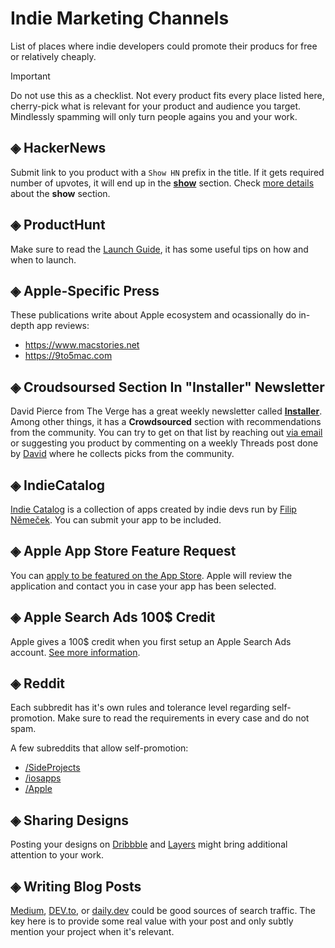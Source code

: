 # Indie Marketing Channels
List of places where indie developers could promote their producs for free or relatively cheaply.

> [!IMPORTANT]
> Do not use this as a checklist. Not every product fits every place listed here, cherry-pick what is relevant for your product and audience you target. Mindlessly spamming will only turn people agains you and your work.

## ◈ HackerNews

Submit link to you product with a `Show HN` prefix in the title. If it gets required number of upvotes, it will end up in the [**show**](https://news.ycombinator.com/show) section. Check [more details](https://news.ycombinator.com/showhn.html) about the **show** section.

## ◈ ProductHunt

Make sure to read the [Launch Guide](https://www.producthunt.com/launch), it has some useful tips on how and when to launch.

## ◈ Apple-Specific Press

These publications write about Apple ecosystem and ocassionally do in-depth app reviews:
* https://www.macstories.net
* https://9to5mac.com

## ◈ Croudsoursed Section In "Installer" Newsletter

David Pierce from The Verge has a great weekly newsletter called [**Installer**](https://www.theverge.com/installer-newsletter). Among other things, it has a **Crowdsourced** section with recommendations from the community. You can try to get on that list by reaching out [via email](mailto:installer@theverge.com) or suggesting you product by commenting on a weekly Threads post done by [David](https://www.threads.net/@imdavidpierce) where he collects picks from the community.

## ◈ IndieCatalog

[Indie Catalog](https://indiecatalog.app) is a collection of apps created by indie devs run by [Filip Němeček](https://nemecek.be). You can submit your app to be included.

## ◈ Apple App Store Feature Request

You can [apply to be featured on the App Store](https://developer.apple.com/app-store/getting-featured/). Apple will review the application and contact you in case your app has been selected.

## ◈ Apple Search Ads 100$ Credit

Apple gives a 100$ credit when you first setup an Apple Search Ads account. [See more information](https://searchads.apple.com/help/billing/0032-apple-search-ads-promo-credit).


## ◈ Reddit

Each subbredit has it's own rules and tolerance level regarding self-promotion. Make sure to read the requirements in every case and do not spam.

A few subreddits that allow self-promotion:
* [/SideProjects](https://www.reddit.com/r/SideProject/)
* [/iosapps](https://www.reddit.com/r/iosapps/)
* [/Apple](https://www.reddit.com/r/apple/)


## ◈ Sharing Designs

Posting your designs on [Dribbble](https://dribbble.com) and [Layers](https://layers.to) might bring additional attention to your work.

## ◈ Writing Blog Posts

[Medium](https://medium.com), [DEV.to](https://dev.to), or [daily.dev](https://daily.dev) could be good sources of search traffic. The key here is to provide some real value with your post and only subtly mention your project when it's relevant.
